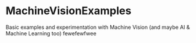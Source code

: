 # MachineVisionExamples
Basic examples and experimentation with Machine Vision (and maybe AI &amp; Machine Learning too)
fewefewfwee

